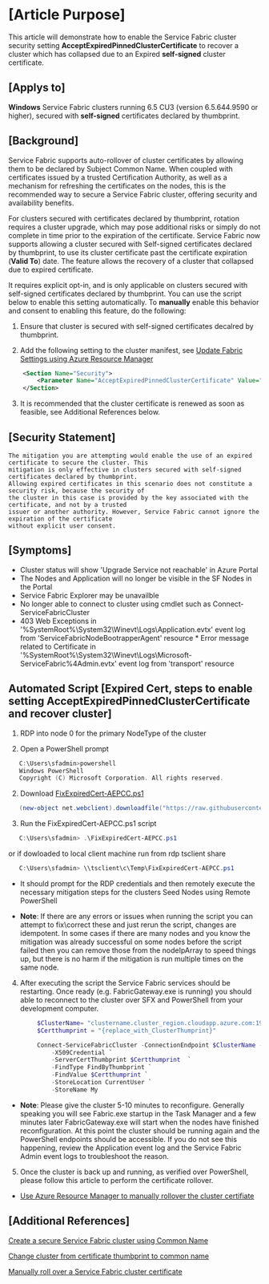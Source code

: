# [Article Purpose]
This article will demonstrate how to enable the Service Fabric cluster security setting **AcceptExpiredPinnedClusterCertificate** to recover a cluster which has collapsed due to an Expired **self-signed** cluster certificate.

## [Applys to]
**Windows** Service Fabric clusters running 6.5 CU3 (version 6.5.644.9590 or higher), secured with **self-signed** certificates declared by thumbprint.

## [Background]
Service Fabric supports auto-rollover of cluster certificates by allowing them to be declared by Subject Common Name. When coupled with certificates issued by a trusted Certification Authority, as well as a mechanism for refreshing the certificates on the nodes, this is the recommended way to secure a Service Fabric cluster, offering security and availability benefits. 

For clusters secured with certificates declared by thumbprint, rotation requires a cluster upgrade, which may pose additional risks or simply do not complete in time prior to the expiration of the certificate.  Service Fabric now supports allowing a cluster secured with Self-signed certificates declared by thumbprint, to use its cluster certificate past the certificate expiration (**Valid To**) date. The feature allows the recovery of a cluster that collapsed due to expired certificate. 

It requires explicit opt-in, and is only applicable on clusters secured with self-signed certificates declared by thumbprint. You can use the script below to enable this setting automatically.  To **manually** enable this behavior and consent to enabling this feature, do the following:

1)	Ensure that cluster is secured with self-signed certificates decalred by thumbprint.

2)	Add the following setting to the cluster manifest, see [Update Fabric Settings using Azure Resource Manager](https://docs.microsoft.com/en-us/azure/service-fabric/service-fabric-cluster-config-upgrade-azure#customize-cluster-settings-using-resource-manager-templates)

```xml
    <Section Name="Security">
        <Parameter Name="AcceptExpiredPinnedClusterCertificate" Value="true" />
    </Section>
```

3) It is recommended that the cluster certificate is renewed as soon as feasible, see Additional References below.


## [Security Statement]

```statement
The mitigation you are attempting would enable the use of an expired certificate to secure the cluster. This
mitigation is only effective in clusters secured with self-signed certificates declared by thumbprint.
Allowing expired certificates in this scenario does not constitute a security risk, because the security of
the cluster in this case is provided by the key associated with the certificate, and not by a trusted
issuer or another authority. However, Service Fabric cannot ignore the expiration of the certificate
without explicit user consent. 
```

## [Symptoms] 
   * Cluster status will show 'Upgrade Service not reachable' in Azure Portal
   * The Nodes and Application will no longer be visible in the SF Nodes in the Portal
   * Service Fabric Explorer may be unavailble
   * No longer able to connect to cluster using cmdlet such as Connect-ServiceFabricCluster
   * 403 Web Exceptions in  
   '%SystemRoot%\System32\Winevt\Logs\Application.evtx'  event log from 'ServiceFabricNodeBootrapperAgent' resource
    * Error message related to Certificate in  '%SystemRoot%\System32\Winevt\Logs\Microsoft-ServiceFabric%4Admin.evtx'  event log from 'transport' resource

## Automated Script [Expired Cert, steps to enable setting AcceptExpiredPinnedClusterCertificate and recover cluster]

1. RDP into node 0 for the primary NodeType of the cluster
    
2. Open a PowerShell prompt

```PowerShell
   C:\Users\sfadmin>powershell
   Windows PowerShell
   Copyright (C) Microsoft Corporation. All rights reserved.
```

2. Download [FixExpiredCert-AEPCC.ps1](../Scripts/FixExpiredCert-AEPCC.ps1)

```PowerShell
   (new-object net.webclient).downloadfile("https://raw.githubusercontent.com/Azure/Service-Fabric-Troubleshooting-Guides/master/Scripts/FixExpiredCert-AEPCC.ps1","$(get-location)\FixExpiredCert-AEPCC.ps1");
```

3. Run the FixExpiredCert-AEPCC.ps1 script 

```PowerShell
   C:\Users\sfadmin> .\FixExpiredCert-AEPCC.ps1   
```

or if dowloaded to local client machine run from rdp tsclient share

```PowerShell
   C:\Users\sfadmin> \\tsclient\c\Temp\FixExpiredCert-AEPCC.ps1   
```


* It should prompt for the RDP credentials and then remotely execute the necessary mitigation steps for the clusters Seed Nodes using Remote PowerShell

* **Note**: If there are any errors or issues when running the script you can attempt to fix\correct these and just rerun the script, changes are idempotent.  In some cases if there are many nodes and you know the mitigation was already successful on some nodes before the script failed then you can remove those from the nodeIpArray to speed things up, but there is no harm if the mitigation is run multiple times on the same node.
 

4. After executing the script the Service Fabric services should be restarting.  Once  ready (e.g. FabricGateway.exe is running) you should able to reconnect to the cluster over SFX and PowerShell from your development computer.

```PowerShell
        $ClusterName= "clustername.cluster_region.cloudapp.azure.com:19000"
        $Certthumprint = "{replace_with_ClusterThumprint}"

        Connect-ServiceFabricCluster -ConnectionEndpoint $ClusterName -KeepAliveIntervalInSec 10 `
            -X509Credential `
            -ServerCertThumbprint $Certthumprint  `
            -FindType FindByThumbprint `
            -FindValue $Certthumprint `
            -StoreLocation CurrentUser `
            -StoreName My
```

* **Note**: Please give the cluster 5-10 minutes to reconfigure.  Generally speaking you will see Fabric.exe startup in the Task Manager and a few minutes later FabricGateway.exe will start when the nodes have finished reconfiguration.  At this point the cluster should be running again and the PowerShell endpoints should be accessible.  If you do not see this happening, review the Application event log and the Service Fabric Admin event logs to troubleshoot the reason.  

5. Once the cluster is back up and running, as verified over PowerShell, please follow this article to perform the certificate rollover.
- [Use Azure Resource Manager to manually rollover the cluster certifiate](./Use%20Azure%20Resource%20Explorer%20to%20add%20the%20Secondary%20Certificate.md)

## [Additional References]

[Create a secure Service Fabric cluster using Common Name](https://docs.microsoft.com/en-us/azure/service-fabric/service-fabric-create-cluster-using-cert-cn)

[Change cluster from certificate thumbprint to common name](https://docs.microsoft.com/en-us/azure/service-fabric/service-fabric-cluster-change-cert-thumbprint-to-cn)

[Manually roll over a Service Fabric cluster certificate](https://docs.microsoft.com/en-us/azure/service-fabric/service-fabric-cluster-rollover-cert-cn)


